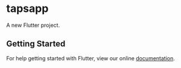# tapsapp

A new Flutter project.

## Getting Started

For help getting started with Flutter, view our online
[documentation](https://flutter.io/).
